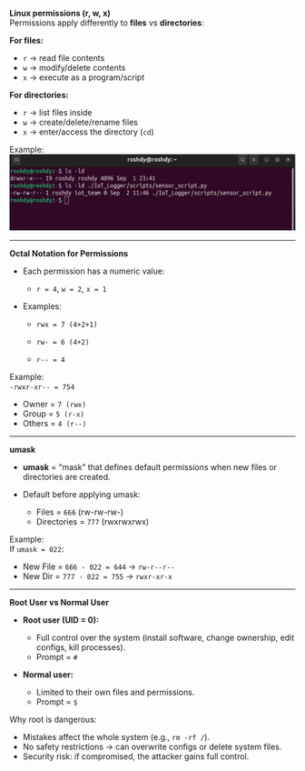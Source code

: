 
**Linux permissions (r, w, x)**  
Permissions apply differently to **files** vs **directories**:

**For files:**

- `r` → read file contents
- `w` → modify/delete contents
- `x` → execute as a program/script

**For directories:**

- `r` → list files inside
- `w` → create/delete/rename files
- `x` → enter/access the directory (`cd`)

Example:  
![](ScreenShot/7.png)

---

**Octal Notation for Permissions**

- Each permission has a numeric value:
    
    - `r = 4`, `w = 2`, `x = 1`
    
- Examples:
    
    - `rwx = 7 (4+2+1)`
    
    - `rw- = 6 (4+2)`
    
    - `r-- = 4`


Example:  
`-rwxr-xr-- = 754`

- Owner = `7 (rwx)`
- Group = `5 (r-x)`
- Others = `4 (r--)`

---

**umask**

- **umask** = “mask” that defines default permissions when new files or directories are created.

- Default before applying umask:
    
    - Files = `666` (rw-rw-rw-)
    - Directories = `777` (rwxrwxrwx)
    

Example:  
If `umask = 022`:

- New File = `666 - 022 = 644` → `rw-r--r--`
- New Dir = `777 - 022 = 755` → `rwxr-xr-x`

---

**Root User vs Normal User**

- **Root user (UID = 0):**
    
    - Full control over the system (install software, change ownership, edit configs, kill processes).
    - Prompt = `#`

- **Normal user:**
    
    - Limited to their own files and permissions.        
    - Prompt = `$`


Why root is dangerous:

- Mistakes affect the whole system (e.g., `rm -rf /`). 
- No safety restrictions → can overwrite configs or delete system files.
- Security risk: if compromised, the attacker gains full control.
